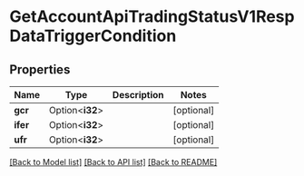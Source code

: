 # GetAccountApiTradingStatusV1RespDataTriggerCondition

## Properties

Name | Type | Description | Notes
------------ | ------------- | ------------- | -------------
**gcr** | Option<**i32**> |  | [optional]
**ifer** | Option<**i32**> |  | [optional]
**ufr** | Option<**i32**> |  | [optional]

[[Back to Model list]](../README.md#documentation-for-models) [[Back to API list]](../README.md#documentation-for-api-endpoints) [[Back to README]](../README.md)


